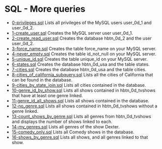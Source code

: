 # SQL - More queries

- [0-privileges.sql](https://github.com/viviani22/holbertonschool-higher_level_programming/edit/main/SQL_more_queries/0-privileges.sql) Lists all privileges of the MySQL users user_0d_1 and user_0d_2.
- [1-create_user.sql](https://github.com/viviani22/holbertonschool-higher_level_programming/edit/main/SQL_more_queries/1-create_user.sql) Creates the MySQL server user user_0d_1.
- [2-create_read_user.sql](https://github.com/viviani22/holbertonschool-higher_level_programming/edit/main/SQL_more_queries/2-create_read_user.sql) Creates the database hbtn_0d_2 and the user user_0d_2.
- [3-force_name.sql](https://github.com/viviani22/holbertonschool-higher_level_programming/edit/main/SQL_more_queries/3-force_name.sql) Creates the table force_name on your MySQL server.
- [4-never_empty.sql](https://github.com/viviani22/holbertonschool-higher_level_programming/edit/main/SQL_more_queries/4-never_empty.sql) Creates the table id_not_null on your MySQL server.
- [5-unique_id.sql](https://github.com/viviani22/holbertonschool-higher_level_programming/edit/main/SQL_more_queries/5-unique_id.sql) Creates the table unique_id on your MySQL server.
- [6-states.sql](https://github.com/viviani22/holbertonschool-higher_level_programming/edit/main/SQL_more_queries/6-states.sql) Creates the database hbtn_0d_usa and the table states.
- [7-cities.sql](https://github.com/viviani22/holbertonschool-higher_level_programming/edit/main/SQL_more_queries/7-cities.sql) Creates the database hbtn_0d_usa and the table cities.
- [8-cities_of_california_subquery.sql](https://github.com/viviani22/holbertonschool-higher_level_programming/edit/main/SQL_more_queries/8-cities_of_california_subquery.sql) Lists all the cities of California that can be found in the database.
- [9-cities_by_state_join.sql](https://github.com/viviani22/holbertonschool-higher_level_programming/edit/main/SQL_more_queries/9-cities_by_state_join.sql) Lists all cities contained in the database.
- [10-genre_id_by_show.sql](https://github.com/viviani22/holbertonschool-higher_level_programming/edit/main/SQL_more_queries/10-genre_id_by_show.sql)  Lists all shows contained in hbtn_0d_tvshows that have at least one genre linked.
- [11-genre_id_all_shows.sql](https://github.com/viviani22/holbertonschool-higher_level_programming/edit/main/SQL_more_queries/11-genre_id_all_shows.sql)  Lists all shows contained in the database.
- [12-no_genre.sql](https://github.com/viviani22/holbertonschool-higher_level_programming/edit/main/SQL_more_queries/12-no_genre.sql)  Lists all shows contained in hbtn_0d_tvshows without a genre linked. 
- [13-count_shows_by_genre.sql](13-count_shows_by_genre.sql) Lists all genres from hbtn_0d_tvshows and displays the number of shows linked to each.
- [14-my_genres.sql](https://github.com/viviani22/holbertonschool-higher_level_programming/edit/main/SQL_more_queries/14-my_genres.sql) Lists all genres of the show Dexter.
- [15-comedy_only.sql](https://github.com/viviani22/holbertonschool-higher_level_programming/edit/main/SQL_more_queries/15-comedy_only.sql)  Lists all Comedy shows in the database.
- [16-shows_by_genre.sql](https://github.com/viviani22/holbertonschool-higher_level_programming/edit/main/SQL_more_queries/16-shows_by_genre.sql)  Lists all shows, and all genres linked to that show.
